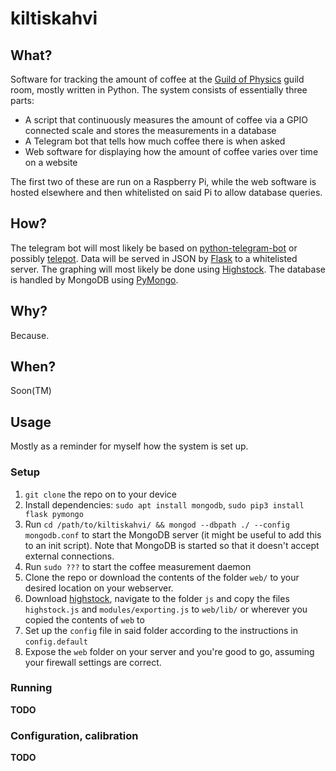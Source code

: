 # kiltiskahvi
## What?
Software for tracking the amount of coffee at the [Guild of Physics](http://www.fyysikkokilta.fi/) guild room, mostly written in Python.
The system consists of essentially three parts:
* A script that continuously measures the amount of coffee via a GPIO connected scale and stores the measurements in a database
* A Telegram bot that tells how much coffee there is when asked
* Web software for displaying how the amount of coffee varies over time on a website

The first two of these are run on a Raspberry Pi, while the web software is hosted elsewhere and then whitelisted on said Pi to allow database queries.


## How?
The telegram bot will most likely be based on [python-telegram-bot](https://github.com/python-telegram-bot/python-telegram-bot) or possibly [telepot](https://github.com/nickoala/telepot).
Data will be served in JSON by [Flask](http://flask.pocoo.org/) to a whitelisted server. The graphing will most likely be done using [Highstock](http://www.highcharts.com/products/highstock).
The database is handled by MongoDB using [PyMongo](https://api.mongodb.com/python/current/).

## Why?
Because.

## When?
Soon(TM)

## Usage
Mostly as a reminder for myself how the system is set up.

### Setup

1. `git clone` the repo on to your device
1. Install dependencies: `sudo apt install mongodb`, `sudo pip3 install flask pymongo`
1. Run `cd /path/to/kiltiskahvi/ && mongod --dbpath ./ --config mongodb.conf` to start the MongoDB server (it might be useful to add this to an init script). Note that MongoDB is started so that it doesn't accept external connections.
1. Run `sudo ???` to start the coffee measurement daemon
1. Clone the repo or download the contents of the folder `web/` to your desired location on your webserver.
1. Download [highstock](http://www.highcharts.com/download), navigate to the folder `js` and copy the files `highstock.js` and `modules/exporting.js` to `web/lib/` or wherever you copied the contents of `web` to
1. Set up the `config` file in said folder according to the instructions in `config.default`
1. Expose the `web` folder on your server and you're good to go, assuming your firewall settings are correct.

### Running
**TODO**


### Configuration, calibration
**TODO**


